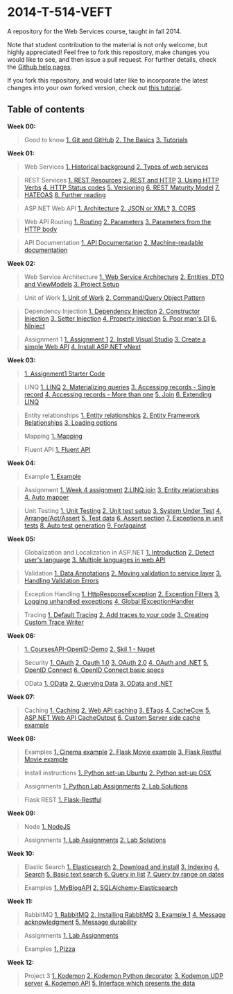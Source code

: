 2014-T-514-VEFT
===============

A repository for the Web Services course, taught in fall 2014.

Note that student contribution to the material is not only welcome, but highly appreciated! Feel free to fork this
repository, make changes you would like to see, and then issue a pull request. For further details, check the 
[Github help pages](https://help.github.com/articles/using-pull-requests).

If you fork this repository, and would later like to incorporate the latest changes into your own forked version, 
check out [this tutorial](https://help.github.com/articles/syncing-a-fork).

## Table of contents ##

 **Week 00:**
>Good to know
>[1. Git and GitHub](https://github.com/reykjavik-university/2014-T-514-VEFT/blob/master/Week00/1.%20Git%20And%20GitHub.md#git-and-github)
>[2. The Basics](https://github.com/reykjavik-university/2014-T-514-VEFT/blob/master/Week00/1.%20Git%20And%20GitHub.md#the-basics)
>[3. Tutorials](https://github.com/reykjavik-university/2014-T-514-VEFT/blob/master/Week00/1.%20Git%20And%20GitHub.md#tutorials)

**Week 01:**
>Web Services
>[1. Historical background](https://github.com/reykjavik-university/2014-T-514-VEFT/blob/master/Week01/1.%20Web%20Services.md#historical-background)
>[2. Types of web services](https://github.com/reykjavik-university/2014-T-514-VEFT/blob/master/Week01/1.%20Web%20Services.md#types-of-web-services)

>REST Services
>[1. REST Resources](https://github.com/reykjavik-university/2014-T-514-VEFT/blob/master/Week01/2.%20REST.md#rest-services)
>[2. REST and HTTP](https://github.com/reykjavik-university/2014-T-514-VEFT/blob/master/Week01/2.%20REST.md#rest-and-http)
>[3. Using HTTP Verbs](https://github.com/reykjavik-university/2014-T-514-VEFT/blob/master/Week01/2.%20REST.md#using-http-verbs)
>[4. HTTP Status codes](https://github.com/reykjavik-university/2014-T-514-VEFT/blob/master/Week01/2.%20REST.md#http-status-codes)
>[5. Versioning](https://github.com/reykjavik-university/2014-T-514-VEFT/blob/master/Week01/2.%20REST.md#versioning)
>[6. REST Maturity Model](https://github.com/reykjavik-university/2014-T-514-VEFT/blob/master/Week01/2.%20REST.md#rest-maturity-model)
>[7. HATEOAS](https://github.com/reykjavik-university/2014-T-514-VEFT/blob/master/Week01/2.%20REST.md#hateoas)
>[8. Further reading](https://github.com/reykjavik-university/2014-T-514-VEFT/blob/master/Week01/2.%20REST.md#further-reading)

>ASP.NET Web API
>[1. Architecture](https://github.com/reykjavik-university/2014-T-514-VEFT/blob/master/Week01/3.%20ASP.NET%20Web%20API.md#aspnet-web-api)
>[2. JSON or XML?](https://github.com/reykjavik-university/2014-T-514-VEFT/blob/master/Week01/3.%20ASP.NET%20Web%20API.md#json-or-xml)
>[3. CORS](https://github.com/reykjavik-university/2014-T-514-VEFT/blob/master/Week01/3.%20ASP.NET%20Web%20API.md#cors)

>Web API Routing
>[1. Routing](https://github.com/reykjavik-university/2014-T-514-VEFT/blob/master/Week01/4.%20Web%20API%20Routing.md#routing)
>[2. Parameters](https://github.com/reykjavik-university/2014-T-514-VEFT/blob/master/Week01/4.%20Web%20API%20Routing.md#parameters)
>[3. Parameters from the HTTP body](https://github.com/reykjavik-university/2014-T-514-VEFT/blob/master/Week01/4.%20Web%20API%20Routing.md#parameters-from-the-http-body)

>API Documentation
>[1. API Documentation](https://github.com/reykjavik-university/2014-T-514-VEFT/blob/master/Week01/5.%20API%20Documentation.md#api-documentation)
>[2. Machine-readable documentation](https://github.com/reykjavik-university/2014-T-514-VEFT/blob/master/Week01/5.%20API%20Documentation.md#machine-readable-documentation)

**Week 02:**
>Web Service Architecture
>[1. Web Service Architecture](https://github.com/reykjavik-university/2014-T-514-VEFT/blob/master/Week02/6.%20Web%20Service%20Architecture.md#web-service-architecture)
>[2. Entities, DTO and ViewModels](https://github.com/reykjavik-university/2014-T-514-VEFT/blob/master/Week02/6.%20Web%20Service%20Architecture.md#entities-dto-and-viewmodels)
>[3. Project Setup](https://github.com/reykjavik-university/2014-T-514-VEFT/blob/master/Week02/6.%20Web%20Service%20Architecture.md#project-setup)

>Unit of Work
>[1. Unit of Work](https://github.com/reykjavik-university/2014-T-514-VEFT/blob/master/Week02/7.%20Unit%20of%20Work.md#unit-of-work)
>[2. Command/Query Object Pattern](https://github.com/reykjavik-university/2014-T-514-VEFT/blob/master/Week02/7.%20Unit%20of%20Work.md#commandquery-object-pattern)

>Dependency Injection
>[1. Dependency Injection](https://github.com/reykjavik-university/2014-T-514-VEFT/blob/master/Week02/8.%20Dependency%20Injection.md#dependency-injection)
>[2. Constructor Injection](https://github.com/reykjavik-university/2014-T-514-VEFT/blob/master/Week02/8.%20Dependency%20Injection.md#constructor-injection)
>[3. Setter Injection](https://github.com/reykjavik-university/2014-T-514-VEFT/blob/master/Week02/8.%20Dependency%20Injection.md#setter-injection)
>[4. Property Injection](https://github.com/reykjavik-university/2014-T-514-VEFT/blob/master/Week02/8.%20Dependency%20Injection.md#property-injection)
>[5. Poor man's DI](https://github.com/reykjavik-university/2014-T-514-VEFT/blob/master/Week02/8.%20Dependency%20Injection.md#poor-mans-di)
>[6. NInject](https://github.com/reykjavik-university/2014-T-514-VEFT/blob/master/Week02/8.%20Dependency%20Injection.md#ninject)

>Assignment 1
>[1. Assignment 1](https://github.com/reykjavik-university/2014-T-514-VEFT/blob/master/Week02/Assignment%201.md#assignment-1)
>[2. Install Visual Studio](https://github.com/reykjavik-university/2014-T-514-VEFT/blob/master/Week02/Assignment%201.md#install-visual-studio)
>[3. Create a simple Web API](https://github.com/reykjavik-university/2014-T-514-VEFT/blob/master/Week02/Assignment%201.md#create-a-simple-web-api)
>[4. Install ASP.NET vNext](https://github.com/reykjavik-university/2014-T-514-VEFT/blob/master/Week02/Assignment%201.md#install-aspnet-vnext)

**Week 03:**
>[1. Assignment1 Starter Code](https://github.com/reykjavik-university/2014-T-514-VEFT/tree/master/Week03/Assignment1StarterCode)

>LINQ
>[1. LINQ](https://github.com/reykjavik-university/2014-T-514-VEFT/blob/master/Week03/9.%20LINQ.md#linq)
>[2. Materializing queries](https://github.com/reykjavik-university/2014-T-514-VEFT/blob/master/Week03/9.%20LINQ.md#materializing-queries)
>[3. Accessing records - Single record](https://github.com/reykjavik-university/2014-T-514-VEFT/blob/master/Week03/9.%20LINQ.md#single-record)
>[4. Accessing records - More than one](https://github.com/reykjavik-university/2014-T-514-VEFT/blob/master/Week03/9.%20LINQ.md#more-then-one)
>[5. Join](https://github.com/reykjavik-university/2014-T-514-VEFT/blob/master/Week03/9.%20LINQ.md#join)
>[6. Extending LINQ](https://github.com/reykjavik-university/2014-T-514-VEFT/blob/master/Week03/9.%20LINQ.md#extending-linq)

>Entity relationships
>[1. Entity relationships](https://github.com/reykjavik-university/2014-T-514-VEFT/blob/master/Week03/10.%20Entity%20relationships.md#entity-relationships)
>[2. Entity Framework Relationships](https://github.com/reykjavik-university/2014-T-514-VEFT/blob/master/Week03/10.%20Entity%20relationships.md#entity-framework-relationships)
>[3. Loading options](https://github.com/reykjavik-university/2014-T-514-VEFT/blob/master/Week03/10.%20Entity%20relationships.md#loading-options)

>Mapping
>[1. Mapping](https://github.com/reykjavik-university/2014-T-514-VEFT/blob/master/Week03/11.%20Mapping.md#mapping)

>Fluent API
>[1. Fluent API](https://github.com/reykjavik-university/2014-T-514-VEFT/blob/master/Week03/12.%20Fluent%20API.md#fluent-api)

**Week 04:**
>Example
>[1. Example](https://github.com/reykjavik-university/2014-T-514-VEFT/tree/master/Week04/Week04Example)

>Assignment
>[1. Week 4 assignment](https://github.com/reykjavik-university/2014-T-514-VEFT/blob/master/Week04/Assignment.md#week-4-assignment)
>[2.LINQ join](https://github.com/reykjavik-university/2014-T-514-VEFT/blob/master/Week04/Assignment.md#linq-join)
>[3. Entity relationships](https://github.com/reykjavik-university/2014-T-514-VEFT/blob/master/Week04/Assignment.md#entity-relationships)
>[4. Auto mapper](https://github.com/reykjavik-university/2014-T-514-VEFT/blob/master/Week04/Assignment.md#auto-mapper)

>Unit Testing
>[1. Unit Testing](https://github.com/reykjavik-university/2014-T-514-VEFT/blob/master/Week04/13.%20Unit%20testing.md#unit-testing)
>[2. Unit test setup](https://github.com/reykjavik-university/2014-T-514-VEFT/blob/master/Week04/13.%20Unit%20testing.md#unit-test-setup)
>[3. System Under Test](https://github.com/reykjavik-university/2014-T-514-VEFT/blob/master/Week04/13.%20Unit%20testing.md#system-under-test)
>[4. Arrange/Act/Assert](https://github.com/reykjavik-university/2014-T-514-VEFT/blob/master/Week04/13.%20Unit%20testing.md#arrangeactassert)
>[5. Test data](https://github.com/reykjavik-university/2014-T-514-VEFT/blob/master/Week04/13.%20Unit%20testing.md#test-data)
>[6. Assert section](https://github.com/reykjavik-university/2014-T-514-VEFT/blob/master/Week04/13.%20Unit%20testing.md#assert-section)
>[7. Exceptions in unit tests](https://github.com/reykjavik-university/2014-T-514-VEFT/blob/master/Week04/13.%20Unit%20testing.md#exceptions-in-unit-tests)
>[8. Auto test generation](https://github.com/reykjavik-university/2014-T-514-VEFT/blob/master/Week04/13.%20Unit%20testing.md#auto-test-generation)
>[9. For/against](https://github.com/reykjavik-university/2014-T-514-VEFT/blob/master/Week04/13.%20Unit%20testing.md#foragainst)

**Week 05:**
>Globalization and Localization in ASP.NET
>[1. Introduction](https://github.com/reykjavik-university/2014-T-514-VEFT/blob/master/Week05/Validation-L10N-Error-Tracing.md#introduction)
>[2. Detect user's language](https://github.com/reykjavik-university/2014-T-514-VEFT/blob/master/Week05/Validation-L10N-Error-Tracing.md#detect-users-language)
>[3. Multiple languages in web API](https://github.com/reykjavik-university/2014-T-514-VEFT/blob/master/Week05/Validation-L10N-Error-Tracing.md#multiple-languages-in-web-api)

>Validation
>[1. Data Annotations](https://github.com/reykjavik-university/2014-T-514-VEFT/blob/master/Week05/Validation-L10N-Error-Tracing.md#data-annotations)
>[2. Moving validation to service layer](https://github.com/reykjavik-university/2014-T-514-VEFT/blob/master/Week05/Validation-L10N-Error-Tracing.md#moving-validation-to-service-layer)
>[3. Handling Validation Errors](https://github.com/reykjavik-university/2014-T-514-VEFT/blob/master/Week05/Validation-L10N-Error-Tracing.md#handling-validation-errors)

>Exception Handling
>[1. HttpResponseException](https://github.com/reykjavik-university/2014-T-514-VEFT/blob/master/Week05/Validation-L10N-Error-Tracing.md#httpresponseexception)
>[2. Exception Filters](https://github.com/reykjavik-university/2014-T-514-VEFT/blob/master/Week05/Validation-L10N-Error-Tracing.md#exception-filters)
>[3. Logging unhandled exceptions](https://github.com/reykjavik-university/2014-T-514-VEFT/blob/master/Week05/Validation-L10N-Error-Tracing.md#logging-unhandled-exceptions)
>[4. Global IExceptionHandler](https://github.com/reykjavik-university/2014-T-514-VEFT/blob/master/Week05/Validation-L10N-Error-Tracing.md#global-iexceptionhandler)

>Tracing
>[1. Default Tracing](https://github.com/reykjavik-university/2014-T-514-VEFT/blob/master/Week05/Validation-L10N-Error-Tracing.md#default-tracing)
>[2. Add traces to your code](https://github.com/reykjavik-university/2014-T-514-VEFT/blob/master/Week05/Validation-L10N-Error-Tracing.md#add-traces-to-your-code)
>[3. Creating Custom Trace Writer](https://github.com/reykjavik-university/2014-T-514-VEFT/blob/master/Week05/Validation-L10N-Error-Tracing.md#creating-custom-trace-writer)

**Week 06:**
>[1. CoursesAPI-OpenID-Demo](https://github.com/reykjavik-university/2014-T-514-VEFT/blob/master/Week06/CoursesAPI-OpenID-Demo-patrekur.zip)
>[2. Skil 1 - Nuget](https://github.com/reykjavik-university/2014-T-514-VEFT/blob/master/Week06/Skil%201%20-%20nuget.md)

>Security
>[1. OAuth](https://github.com/reykjavik-university/2014-T-514-VEFT/blob/master/Week06/Security.md#oauth)
>[2. Oauth 1.0](https://github.com/reykjavik-university/2014-T-514-VEFT/blob/master/Week06/Security.md#oauth-10)
>[3. OAuth 2.0](https://github.com/reykjavik-university/2014-T-514-VEFT/blob/master/Week06/Security.md#oauth-20)
>[4. OAuth and .NET](https://github.com/reykjavik-university/2014-T-514-VEFT/blob/master/Week06/Security.md#oauth-and-net)
>[5. OpenID Connect](https://github.com/reykjavik-university/2014-T-514-VEFT/blob/master/Week06/Security.md#openid-connect)
>[6. OpenID Connect basic specs](https://github.com/reykjavik-university/2014-T-514-VEFT/blob/master/Week06/Security.md#openid-connect-basic-specs)

>OData
>[1. OData](https://github.com/reykjavik-university/2014-T-514-VEFT/blob/master/Week06/OData.md#odata)
>[2. Querying Data](https://github.com/reykjavik-university/2014-T-514-VEFT/blob/master/Week06/OData.md#querying-data)
>[3. OData and .NET](https://github.com/reykjavik-university/2014-T-514-VEFT/blob/master/Week06/OData.md#odata-and-net)

**Week 07:**
>Caching
>[1. Caching](https://github.com/reykjavik-university/2014-T-514-VEFT/blob/master/Week07/Caching.md#caching)
>[2. Web API caching](https://github.com/reykjavik-university/2014-T-514-VEFT/blob/master/Week07/Caching.md#web-api-caching)
>[3. ETags](https://github.com/reykjavik-university/2014-T-514-VEFT/blob/master/Week07/Caching.md#etags)
>[4. CacheCow](https://github.com/reykjavik-university/2014-T-514-VEFT/blob/master/Week07/Caching.md#cachecow)
>[5. ASP.NET Web API CacheOutput](https://github.com/reykjavik-university/2014-T-514-VEFT/blob/master/Week07/Caching.md#aspnet-web-api-cacheoutput)
>[6. Custom Server side cache example](https://github.com/reykjavik-university/2014-T-514-VEFT/blob/master/Week07/Caching.md#custom-server-side-cache-example)

**Week 08:**
>Examples
>[1. Cinema example](https://github.com/reykjavik-university/2014-T-514-VEFT/tree/master/Week08/cinema-example)
>[2. Flask Movie example](https://github.com/reykjavik-university/2014-T-514-VEFT/tree/master/Week08/flask-movie-example)
>[3. Flask Restful Movie example](https://github.com/reykjavik-university/2014-T-514-VEFT/tree/master/Week08/flask-restful-movie-example)

>Install instructions
>[1. Python set-up Ubuntu](https://github.com/reykjavik-university/2014-T-514-VEFT/blob/master/Week08/Python_environment_install_Linux.md#setting-up-python-developer-environment-on-ubuntu)
>[2. Python set-up OSX](https://github.com/reykjavik-university/2014-T-514-VEFT/blob/master/Week08/Python_environment_install_OSX.md#setting-up-python-developer-environment-on-os-x)

>Assignments
>[1. Python Lab Assignments](https://github.com/reykjavik-university/2014-T-514-VEFT/blob/master/Week08/Python_lab_assignments.md#python-lab-assignment)
>[2. Lab Solutions](https://github.com/reykjavik-university/2014-T-514-VEFT/tree/master/Week08/lab-solutions)

>Flask REST
>[1. Flask-Restful](https://github.com/reykjavik-university/2014-T-514-VEFT/blob/master/Week08/Flask-Restful.MD)

**Week 09:**
>Node
>[1. NodeJS](https://github.com/reykjavik-university/2014-T-514-VEFT/blob/master/Week09/NodeJS.md)

>Assignments
>[1. Lab Assignments](https://github.com/reykjavik-university/2014-T-514-VEFT/blob/master/Week09/lab_assignments_for_week_9.md#lab-assignment-for-week-9)
>[2. Lab Solutions](https://github.com/reykjavik-university/2014-T-514-VEFT/tree/master/Week09/Lab-assignment-solutions)

**Week 10:**
>Elastic Search
>[1. Elasticsearch](https://github.com/reykjavik-university/2014-T-514-VEFT/blob/master/Week10/elasticsearch.md#elasticsearch)
>[2. Download and install](https://github.com/reykjavik-university/2014-T-514-VEFT/blob/master/Week10/elasticsearch.md#download-and-install)
>[3. Indexing](https://github.com/reykjavik-university/2014-T-514-VEFT/blob/master/Week10/elasticsearch.md#indexing)
>[4. Search](https://github.com/reykjavik-university/2014-T-514-VEFT/blob/master/Week10/elasticsearch.md#search)
>[5. Basic text search](https://github.com/reykjavik-university/2014-T-514-VEFT/blob/master/Week10/elasticsearch.md#basic-text-search)
>[6. Query in list](https://github.com/reykjavik-university/2014-T-514-VEFT/blob/master/Week10/elasticsearch.md#query-in-list)
>[7. Query by range on dates](https://github.com/reykjavik-university/2014-T-514-VEFT/blob/master/Week10/elasticsearch.md#query-by-range-on-dates)

>Examples
>[1. MyBlogAPI](https://github.com/reykjavik-university/2014-T-514-VEFT/tree/master/Week10/examples/example-from-friday/myblogapi)
>[2. SQLAlchemy-Elasticsearch](https://github.com/reykjavik-university/2014-T-514-VEFT/tree/master/Week10/examples/sqlalchemy-elasticsearch-example)

**Week 11:**
>RabbitMQ
>[1. RabbitMQ](https://github.com/reykjavik-university/2014-T-514-VEFT/blob/master/Week11/RabbitMQ.md#rabbitmq)
>[2. Installing RabbitMQ](https://github.com/reykjavik-university/2014-T-514-VEFT/blob/master/Week11/RabbitMQ.md#installing-rabbitmq)
>[3. Example 1](https://github.com/reykjavik-university/2014-T-514-VEFT/blob/master/Week11/RabbitMQ.md#example-1)
>[4. Message acknowledgment](https://github.com/reykjavik-university/2014-T-514-VEFT/blob/master/Week11/RabbitMQ.md#message-acknowledgment)
>[5. Message durability](https://github.com/reykjavik-university/2014-T-514-VEFT/blob/master/Week11/RabbitMQ.md#message-durability)

>Assignments
>[1. Lab Assignments](https://github.com/reykjavik-university/2014-T-514-VEFT/blob/master/Week11/lab_assignment.md#lab-class-week-11)

>Examples
>[1. Pizza](https://github.com/reykjavik-university/2014-T-514-VEFT/tree/master/Week11/lectures_examples/pizza)

**Week 12:**
>Project 3
>[1. Kodemon](https://github.com/reykjavik-university/2014-T-514-VEFT/blob/master/Week12/project3.md#project-3---kodemon)
>[2. Kodemon Python decorator](https://github.com/reykjavik-university/2014-T-514-VEFT/blob/master/Week12/project3.md#kodemon-python-decorator)
>[3. Kodemon UDP server](https://github.com/reykjavik-university/2014-T-514-VEFT/blob/master/Week12/project3.md#kodemon-udp-server-40)
>[4. Kodemon API](https://github.com/reykjavik-university/2014-T-514-VEFT/blob/master/Week12/project3.md#kodemon-api-40)
>[5. Interface which presents the data](https://github.com/reykjavik-university/2014-T-514-VEFT/blob/master/Week12/project3.md#interface-which-presents-the-data-20)